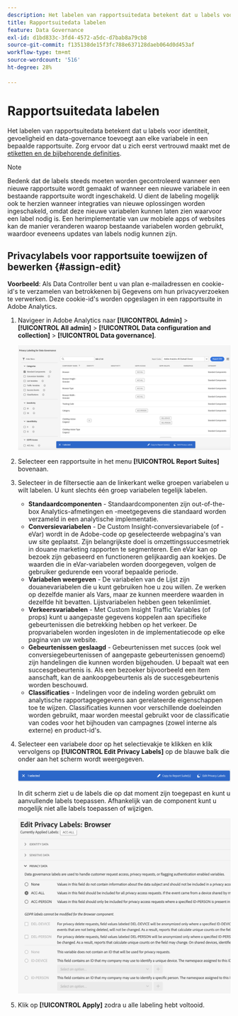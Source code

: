```yaml
---
description: Het labelen van rapportsuitedata betekent dat u labels voor identiteit, gevoeligheid en data-governance toevoegt aan elke variabele in een bepaalde rapportsuite.
title: Rapportsuitedata labelen
feature: Data Governance
exl-id: d1bd833c-3fd4-4572-a5dc-d7bab8a79cb8
source-git-commit: f135138de15f3fc788e637128daeb064d0d453af
workflow-type: tm+mt
source-wordcount: '516'
ht-degree: 28%

---
```


# Rapportsuitedata labelen

Het labelen van rapportsuitedata betekent dat u labels voor identiteit, gevoeligheid en data-governance toevoegt aan elke variabele in een bepaalde rapportsuite. Zorg ervoor dat u zich eerst vertrouwd maakt met de [etiketten en de bijbehorende definities](/help/admin/c-data-governance/data-labeling/gdpr-labels.md).

>[!NOTE]
>
>Bedenk dat de labels steeds moeten worden gecontroleerd wanneer een nieuwe rapportsuite wordt gemaakt of wanneer een nieuwe variabele in een bestaande rapportsuite wordt ingeschakeld. U dient de labeling mogelijk ook te herzien wanneer integraties van nieuwe oplossingen worden ingeschakeld, omdat deze nieuwe variabelen kunnen laten zien waarvoor een label nodig is. Een herimplementatie van uw mobiele apps of websites kan de manier veranderen waarop bestaande variabelen worden gebruikt, waardoor eveneens updates van labels nodig kunnen zijn.

## Privacylabels voor rapportsuite toewijzen of bewerken {#assign-edit}

**Voorbeeld**: Als Data Controller bent u van plan e-mailadressen en cookie-id&#39;s te verzamelen van betrokkenen bij Gegevens om hun privacyverzoeken te verwerken. Deze cookie-id&#39;s worden opgeslagen in een rapportsuite in Adobe Analytics.

1. Navigeer in Adobe Analytics naar **[!UICONTROL Admin]** > **[!UICONTROL All admin]** > **[!UICONTROL Data configuration and collection]** > **[!UICONTROL Data governance]**.

   ![Privacy-etikettering](assets/privacy_rs_settings.png)

1. Selecteer een rapportsuite in het menu **[!UICONTROL Report Suites]** bovenaan.

1. Selecteer in de filtersectie aan de linkerkant welke groepen variabelen u wilt labelen. U kunt slechts één groep variabelen tegelijk labelen.

   * **Standaardcomponenten** - Standaardcomponenten zijn out-of-the-box Analytics-afmetingen en -meetgegevens die standaard worden verzameld in een analytische implementatie.
   * **Conversievariabelen** - De Custom Insight-conversievariabele (of -eVar) wordt in de Adobe-code op geselecteerde webpagina&#39;s van uw site geplaatst. Zijn belangrijkste doel is omzettingssuccesmetriek in douane marketing rapporten te segmenteren. Een eVar kan op bezoek zijn gebaseerd en functioneren gelijkaardig aan koekjes. De waarden die in eVar-variabelen worden doorgegeven, volgen de gebruiker gedurende een vooraf bepaalde periode.
   * **Variabelen weergeven** - De variabelen van de Lijst zijn douanevariabelen die u kunt gebruiken hoe u zou willen. Ze werken op dezelfde manier als Vars, maar ze kunnen meerdere waarden in dezelfde hit bevatten. Lijstvariabelen hebben geen tekenlimiet.
   * **Verkeersvariabelen** - Met Custom Insight Traffic Variables (of props) kunt u aangepaste gegevens koppelen aan specifieke gebeurtenissen die betrekking hebben op het verkeer. De propvariabelen worden ingesloten in de implementatiecode op elke pagina van uw website.
   * **Gebeurtenissen geslaagd** - Gebeurtenissen met succes (ook wel conversiegebeurtenissen of aangepaste gebeurtenissen genoemd) zijn handelingen die kunnen worden bijgehouden. U bepaalt wat een succesgebeurtenis is. Als een bezoeker bijvoorbeeld een item aanschaft, kan de aankoopgebeurtenis als de succesgebeurtenis worden beschouwd.
   * **Classificaties** - Indelingen voor de indeling worden gebruikt om analytische rapportagegegevens aan gerelateerde eigenschappen toe te wijzen. Classificaties kunnen voor verschillende doeleinden worden gebruikt, maar worden meestal gebruikt voor de classificatie van codes voor het bijhouden van campagnes (zowel interne als externe) en product-id&#39;s.

1. Selecteer een variabele door op het selectievakje te klikken en klik vervolgens op **[!UICONTROL Edit Privacy Labels]** op de blauwe balk die onder aan het scherm wordt weergegeven.

   ![Bewerken](assets/edit-label.png)

   In dit scherm ziet u de labels die op dat moment zijn toegepast en kunt u aanvullende labels toepassen. Afhankelijk van de component kunt u mogelijk niet alle labels toepassen of wijzigen.

   ![Toegepaste labels](assets/edit-labels2.png)

1. Klik op **[!UICONTROL Apply]** zodra u alle labeling hebt voltooid.


